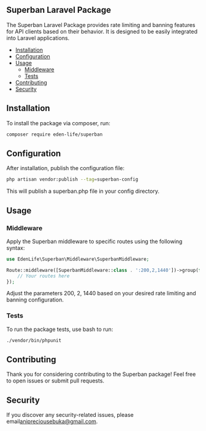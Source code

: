 ## Superban Laravel Package

The Superban Laravel Package provides rate limiting and banning features for API clients based on their behavior. It is designed to be easily integrated into Laravel applications.

- [Installation](#installation)
- [Configuration](#configuration)
- [Usage](#usage)
  - [Middleware](#middleware)
  - [Tests](#tests)
- [Contributing](#contributing)
- [Security](#security)

## Installation
To install the package via composer, run:

```bash
composer require eden-life/superban
```

## Configuration
After installation, publish the configuration file:

```bash
php artisan vendor:publish --tag=superban-config
```

This will publish a superban.php file in your config directory.


## Usage
### Middleware
Apply the Superban middleware to specific routes using the following syntax:

```php
use EdenLife\Superban\Middleware\SuperbanMiddleware;

Route::middleware([SuperbanMiddleware::class . ':200,2,1440'])->group(function () {
    // Your routes here
});
```

Adjust the parameters 200, 2, 1440 based on your desired rate limiting and banning configuration.

### Tests
To run the package tests, use bash to run:

```bash
./vendor/bin/phpunit
```


## Contributing

Thank you for considering contributing to the Superban package! Feel free to open issues or submit pull requests.

## Security

If you discover any security-related issues, please email[anipreciousebuka@gmail.com](anipreciousebuka@gmail.com).

